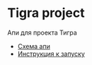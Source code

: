 # Tigra project
Апи для проекта Тигра

- [Схема апи](docs/ApiDescription.md)
- [Инструкция к запуску](docs/CookBook.md)
